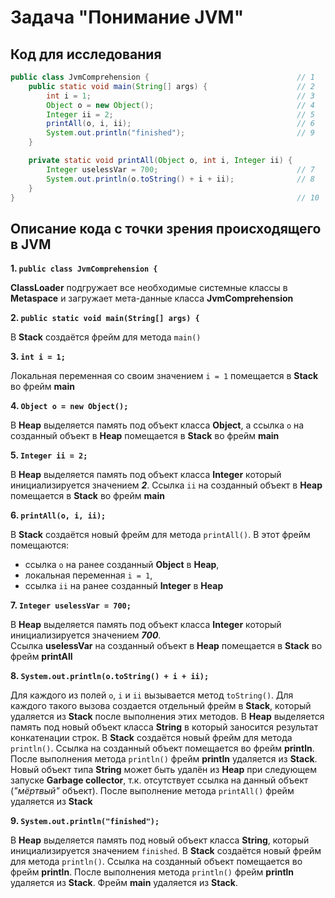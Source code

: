 # Задача "Понимание JVM"

## Код для исследования

```java
public class JvmComprehension {                                 // 1
    public static void main(String[] args) {                    // 2
        int i = 1;                                              // 3
        Object o = new Object();                                // 4
        Integer ii = 2;                                         // 5
        printAll(o, i, ii);                                     // 6
        System.out.println("finished");                         // 9
    }

    private static void printAll(Object o, int i, Integer ii) {
        Integer uselessVar = 700;                               // 7
        System.out.println(o.toString() + i + ii);              // 8
    }
}                                                               // 10
```

## Описание кода с точки зрения происходящего в JVM

__1. `public class JvmComprehension { `__

**ClassLoader** подгружает все необходимые системные классы в **Metaspace**
и загружает мета-данные класса **JvmComprehension**

__2. `public static void main(String[] args) {`__

В **Stack** создаётся фрейм для метода `main()`

__3. `int i = 1;`__

Локальная переменная со своим значением `i = 1` помещается в **Stack** во фрейм **main**

__4. `Object o = new Object();`__

В **Heap** выделяется память под объект класса **Object**,
а ссылка `o` на созданный объект в **Heap** помещается в **Stack** во фрейм **main**

__5. `Integer ii = 2;`__

В **Heap** выделяется память под объект класса **Integer** который
инициализируется значением **_2_**. Ссылка `ii` на созданный объект в **Heap**
помещается в **Stack** во фрейм **main**

__6. `printAll(o, i, ii);`__

В **Stack** создаётся новый фрейм для метода `printAll()`. В этот фрейм помещаются:

* ссылка `o` на ранее созданный **Object** в **Heap**,
* локальная переменная `i = 1`,
* ссылка `ii` на ранее созданный **Integer** в **Heap**

__7. `Integer uselessVar = 700;`__

В **Heap** выделяется память под объект класса **Integer** который инициализируется значением **_700_**.                                    
Ссылка **uselessVar** на созданный объект в **Heap** помещается в **Stack** во фрейм **printAll**

__8. `System.out.println(o.toString() + i + ii);`__

Для каждого из полей `o`, `i` и `ii` вызывается метод `toString()`. 
Для каждого такого вызова создается отдельный фрейм в **Stack**, который удаляется из **Stack** после выполнения этих методов.
В **Heap** выделяется память под новый объект класса **String** в который заносится результат конкатенации строк.
В **Stack** создаётся новый фрейм для метода `println()`. Ссылка на созданный объект помещается во фрейм **println**.
После выполнения метода `println()` фрейм **println** удаляется из **Stack**. Новый объект типа **String** может быть удалён из **Heap** при следующем
запуске **Garbage collector**, т.к. отсутствует ссылка на данный объект (_"мёртвый"_ объект).
После выполнение метода `printAll()` фрейм удаляется из **Stack**

__9. `System.out.println("finished");`__

В **Heap** выделяется память под новый объект класса **String**, который инициализируется значением `finished`.
В **Stack** создаётся новый фрейм для метода `println()`. Ссылка на созданный объект помещается во фрейм **println**.
После выполнения метода `println()` фрейм **println** удаляется из **Stack**. Фрейм **main** удаляется из **Stack**.